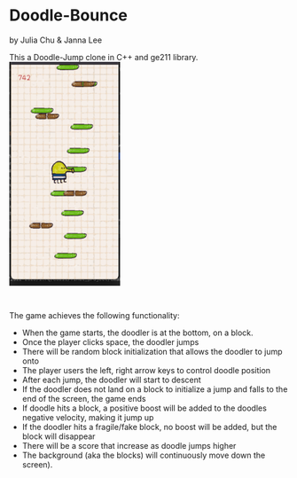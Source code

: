 # Doodle-Bounce
by Julia Chu &amp; Janna Lee 

This a Doodle-Jump clone in C++ and ge211 library. 
<br>
<img src="presentation.png" width=200 align="center">

<br>

The game achieves the following functionality: 

- When the game starts, the doodler is at the bottom, on a block. 
- Once the player clicks space, the doodler jumps 
- There will be random block initialization that allows the doodler to jump onto
- The player users the left, right arrow keys to control doodle position
- After each jump, the doodler will start to descent
- If the doodler does not land on a block to initialize a jump and falls to the end of the screen, the game ends
- If doodle hits a block, a positive boost will be added to the doodles negative velocity, making it jump up
- If the doodler hits a fragile/fake block, no boost will be added, but the block will disappear
- There will be a score that increase as doodle jumps higher
- The background (aka the blocks) will continuously move down the screen).


